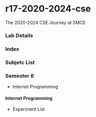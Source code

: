 # r17-2020-2024-cse
The 2020-2024 CSE Journey at SMCE


### Lab Details

### Index


### Subjetc List



### Semester 6
 - Internet Programming 


#### Internet Programming
- Experiment List
